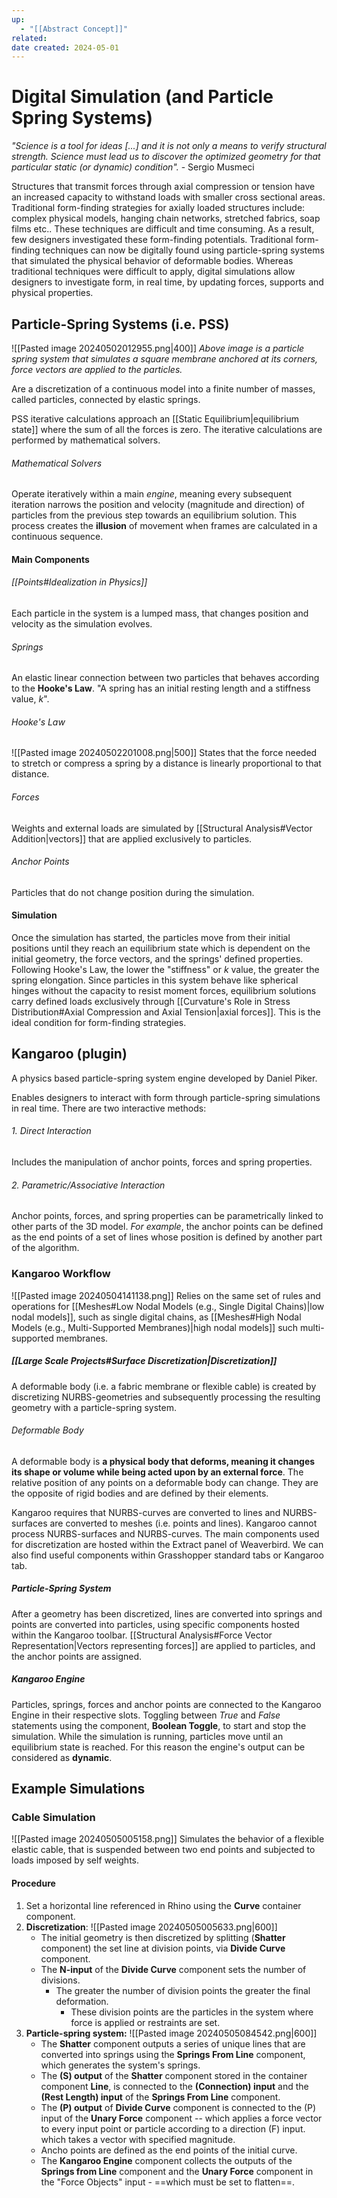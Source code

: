 ```yaml
---
up:
  - "[[Abstract Concept]]"
related: 
date created: 2024-05-01
---
```

# Digital Simulation (and Particle Spring Systems)
*"Science is a tool for ideas [...] and it is not only a means to verify structural strength. Science must lead us to discover the optimized geometry for that particular static (or dynamic) condition".* - Sergio Musmeci

Structures that transmit forces through axial compression or tension have an increased capacity to withstand loads with smaller cross sectional areas.
	Traditional form-finding strategies for axially loaded structures include: complex physical models, hanging chain networks, stretched fabrics, soap films etc..
These techniques are difficult and time consuming. 
	As a result, few designers investigated these form-finding potentials. 
		 Traditional form-finding techniques can now be digitally found using particle-spring systems that simulated the physical behavior of deformable bodies.
			 Whereas traditional techniques were difficult to apply, digital simulations allow designers to investigate form, in real time, by updating forces, supports and physical properties.
## Particle-Spring Systems (i.e. PSS)
![[Pasted image 20240502012955.png|400]]
*Above image is a particle spring system that simulates a square membrane anchored at its corners, force vectors are applied to the particles.*

Are a discretization of a continuous model into a finite number of masses, called particles, connected by elastic springs. 

PSS iterative calculations approach an [[Static Equilibrium|equilibrium state]] where the sum of all the forces is zero. 
	The iterative calculations are performed by mathematical solvers. 
###### Mathematical Solvers
Operate iteratively within a main *engine*, meaning every subsequent iteration narrows the position and velocity (magnitude and direction) of particles from the previous step towards an equilibrium solution. 
	This process creates the **illusion** of movement when frames are calculated in a continuous sequence.
#### Main Components
###### [[Points#Idealization in Physics]]
Each particle in the system is a lumped mass, that changes position and velocity as the simulation evolves.
###### Springs
An elastic linear connection between two particles that behaves according to the **Hooke's Law**.
	"A spring has an initial resting length and a stiffness value, $k$".
###### Hooke's Law
![[Pasted image 20240502201008.png|500]]
States that the force needed to stretch or compress a spring by a distance is linearly proportional to that distance. 
###### Forces
Weights and external loads are simulated by [[Structural Analysis#Vector Addition|vectors]] that are applied exclusively to particles.
###### Anchor Points
Particles that do not change position during the simulation.
#### Simulation
Once the simulation has started, the particles move from their initial positions until they reach an equilibrium state which is dependent on the initial geometry, the force vectors, and the springs' defined properties.
	Following Hooke's Law, the lower the "stiffness" or $k$ value, the greater the spring elongation. 
		Since particles in this system behave like spherical hinges without the capacity to resist moment forces, equilibrium solutions carry defined loads exclusively through [[Curvature's Role in Stress Distribution#Axial Compression and Axial Tension|axial forces]].
			This is the ideal condition for form-finding strategies.
## Kangaroo (plugin)
A physics based particle-spring system engine developed by Daniel Piker.

Enables designers to interact with form through particle-spring simulations in real time. 
There are two interactive methods:
###### 1. Direct Interaction
Includes the manipulation of anchor points, forces and spring properties.
###### 2. Parametric/Associative Interaction
Anchor points, forces, and spring properties can be parametrically linked to other parts of the 3D model.
	*For example*, the anchor points can be defined as the end points of a set of lines whose position is defined by another part of the algorithm. 
### Kangaroo Workflow
![[Pasted image 20240504141138.png]]
Relies on the same set of rules and operations for [[Meshes#Low Nodal Models (e.g., Single Digital Chains)|low nodal models]], such as single digital chains, as [[Meshes#High Nodal Models (e.g., Multi-Supported Membranes)|high nodal models]] such multi-supported membranes.
##### [[Large Scale Projects#Surface Discretization|Discretization]]
A deformable body (i.e. a fabric membrane or flexible cable) is created by discretizing NURBS-geometries and subsequently processing the resulting geometry with a particle-spring system.
###### Deformable Body
A deformable body is **a physical body that deforms, meaning it changes its shape or volume while being acted upon by an external force**. 
	The relative position of any points on a deformable body can change. 
		They are the opposite of rigid bodies and are defined by their elements.

Kangaroo requires that NURBS-curves are converted to lines and NURBS-surfaces are converted to meshes (i.e. points and lines). 
	Kangaroo cannot process NURBS-surfaces and NURBS-curves. 
		The main components used for discretization are hosted within the Extract panel of Weaverbird. 
			We can also find useful components within Grasshopper standard tabs or Kangaroo tab.
##### Particle-Spring System
After a geometry has been discretized, lines are converted into springs and points are converted into particles, using specific components hosted within the Kangaroo toolbar.
	[[Structural Analysis#Force Vector Representation|Vectors representing forces]] are applied to particles, and the anchor points are assigned. 
##### Kangaroo Engine
Particles, springs, forces and anchor points are connected to the Kangaroo Engine in their respective slots. 
	Toggling between *True* and *False* statements using the component, **Boolean Toggle**, to start and stop the simulation.
		While the simulation is running, particles move until an equilibrium state is reached. 
			For this reason the engine's output can be considered as **dynamic**.
## Example Simulations
### Cable Simulation
![[Pasted image 20240505005158.png]]
Simulates the behavior of a flexible elastic cable, that is suspended between two end points and subjected to loads imposed by self weights. 

#### Procedure

1. Set a horizontal line referenced in Rhino using the **Curve** container component. 
2. **Discretization**: 
	![[Pasted image 20240505005633.png|600]]
	-  The initial geometry is then discretized by splitting (**Shatter** component) the set line at division points, via **Divide Curve** component. 
	- The **N-input** of the **Divide Curve** component sets the number of divisions. 
		- The greater the number of division points the greater the final deformation. 
			- These division points are the particles in the system where force is applied or restraints are set. 
2. **Particle-spring system:** 
	![[Pasted image 20240505084542.png|600]]
	- The **Shatter** component outputs a series of unique lines that are converted into springs using the **Springs From Line** component, which generates the system's springs.
	- The **(S) output** of the **Shatter** component stored in the container component **Line**, is connected to the **(Connection) input** and the **(Rest Length) input** of the **Springs From Line** component. 
	- The **(P) output** of **Divide Curve** component is connected to the (P) input of the **Unary Force** component -- which applies a force vector to every input point or particle according to a direction (F) input. which takes a vector with specified magnitude. 
	- Ancho points are defined as the end points of the initial curve.
	- The **Kangaroo Engine** component collects the outputs of the **Springs from Line** component and the **Unary Force** component in the "Force Objects" input - ==which must be set to flatten==.
